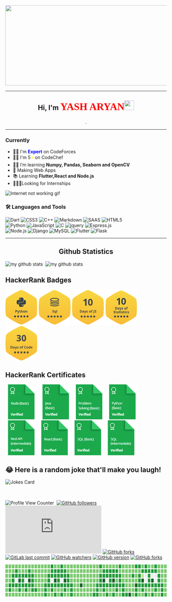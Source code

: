 <img src="https://media.giphy.com/media/349qKnoIBHK1i/giphy.gif" width="950" height="250"/>

---
<div align="center">
<h3 style="font-size: 1.5em;">Hi, I'm </span> <span style="font-family:Papyrus;color:red;font-size: 1.5em;"><b>YASH ARYAN</b><img src="https://user-images.githubusercontent.com/39955420/147578264-bae0526c-028a-49d2-8af8-d08bb4edbd2a.gif" height="30" width="30"></h3>.</div>

---
### Currently
- 👨‍💻 I'm <span style="color:blue;"><b>Expert</b></span> on CodeForces
- 👨‍💻 I'm 5<span style="color:yellow;"><b>⭐</b></span> on CodeChef
- 👨‍🎓 I’m learning <b>Numpy, Pandas, Seaborn and OpenCV</b>
- 📱 Making Web Apps 
- 📚 Learning <b>Flutter,React and Node.js</b>
- 👷🏽‍♂️Looking for Internships


![Internet not working gif](https://github.com/saadeghi/saadeghi/raw/master/dino.gif)

### 🛠 Languages and Tools

![Dart](https://img.shields.io/badge/Dart-0175C2?style=for-the-badge&logo=dart&logoColor=white)
![CSS3](https://img.shields.io/badge/CSS3-1572B6?style=for-the-badge&logo=css3&logoColor=white)
![C++](https://img.shields.io/badge/C%2B%2B-00599C?style=for-the-badge&logo=c%2B%2B&logoColor=white)
![Markdown](https://img.shields.io/badge/Markdown-000000?style=for-the-badge&logo=markdown&logoColor=white)
![SAAS](https://img.shields.io/badge/Sass-CC6699?style=for-the-badge&logo=sass&logoColor=white)
![HTML5](https://img.shields.io/badge/HTML5-E34F26?style=for-the-badge&logo=html5&logoColor=white)\
![Python](https://img.shields.io/badge/Python-14354C?style=for-the-badge&logo=python&logoColor=white)
![JavaScript](https://img.shields.io/badge/JavaScript-F7DF1E?style=for-the-badge&logo=javascript&logoColor=black)
![C](https://img.shields.io/badge/C-00599C?style=for-the-badge&logo=c&logoColor=white)
![jquery](https://img.shields.io/badge/jQuery-0769AD?style=for-the-badge&logo=jquery&logoColor=white)
![Express.js](https://img.shields.io/badge/Express.js-404D59?style=for-the-badge)\
![Node.js](https://img.shields.io/badge/Node.js-43853D?style=for-the-badge&logo=node.js&logoColor=white)
![Django](https://img.shields.io/badge/Django-092E20?style=for-the-badge&logo=django&logoColor=white)
![MySQL](https://img.shields.io/badge/MySQL-00000F?style=for-the-badge&logo=mysql&logoColor=white)
![Flutter](https://img.shields.io/badge/Flutter-02569B?style=for-the-badge&logo=flutter&logoColor=white)
![Flask](https://img.shields.io/badge/Flask-000000?style=for-the-badge&logo=flask&logoColor=white)

___

<h2 align="center">Github Statistics</h2>
<p align="left">
<img src="https://github-readme-stats.vercel.app/api?username=YashAryanTheCoder&theme=blue-green" alt="my github stats" width="400"/>&nbsp;
<img src="https://github-readme-stats.vercel.app/api?username=YashAryanTheCoder&show_icons=true" alt="my github stats" width="400"/>&nbsp;
</p>

## HackerRank Badges

![Python](https://github.com/YashAryanTheCoder/Badges/blob/main/python_5_star.png)
![SQL](https://github.com/YashAryanTheCoder/Badges/blob/main/sql_5_star.png)
![10 Days of JavaScript](https://github.com/YashAryanTheCoder/Badges/blob/main/10_days_of_javascript_5_star.png)
![10 Days of Statistics](https://github.com/YashAryanTheCoder/Badges/blob/main/10_days_of_statistics_5_star.png)
![30 Days of Code](https://github.com/YashAryanTheCoder/Badges/blob/main/30_days_of_code_5_star.png)

## HackerRank Certificates

<img src="https://github.com/YashAryanTheCoder/Badges/blob/main/node_basic_skill.png" alt="Node (Basic) Certificate"/>&nbsp;
<img src="https://github.com/YashAryanTheCoder/Badges/blob/main/java_basic_skill.png" alt="Java (Basic) Certificate"/>
<img src="https://github.com/YashAryanTheCoder/Badges/blob/main/problem_solving_basic_skill.png" alt="Problem Solving (Basic) Certificate"/>
<img src="https://github.com/YashAryanTheCoder/Badges/blob/main/python_basic_skill.png" alt="Python (Basic) Certificate"/>
<img src="https://github.com/YashAryanTheCoder/Badges/blob/main/rest_api_intermediate_skill.png" alt="Rest API (Intermediate) Certificate"/>
<img src="https://github.com/YashAryanTheCoder/Badges/blob/main/react_basic_skill.png" alt="React (Basic) Certificate"/>
<img src="https://github.com/YashAryanTheCoder/Badges/blob/main/sql_basic_skill.png" alt="SQL (Basic) Certificate"/>
<img src="https://github.com/YashAryanTheCoder/Badges/blob/main/sql_intermediate_skill.png" alt="SQL (Intermediate) Certificate"/>




## 😂 Here is a random joke that'll make you laugh!
![Jokes Card](https://readme-jokes.vercel.app/api)  





<br/><br/>
![Profile View Counter](https://komarev.com/ghpvc/?username=YashAryanTheCoder)&nbsp;
[![GitHub followers](https://img.shields.io/github/followers/Naereen.svg?style=social&label=Follow&maxAge=2592000)](https://github.com/Naereen?tab=followers)&nbsp;
[![GitHub commits](https://badgen.net/github/commits/Naereen/Strapdown.js)](https://GitHub.com/Naereen/StrapDown.js/commit/)
[![GitHub forks](https://img.shields.io/github/forks/Naereen/StrapDown.js.svg?style=social&label=Fork&maxAge=2592000)](https://GitHub.com/Naereen/StrapDown.js/network/)
[![GitLab last commit](https://badgen.net/gitlab/last-commit/NickBusey/HomelabOS/)](https://gitlab.com/NickBusey/HomelabOS/-/commits)
[![GitHub watchers](https://img.shields.io/github/watchers/Naereen/StrapDown.js.svg?style=social&label=Watch&maxAge=2592000)](https://GitHub.com/Naereen/StrapDown.js/watchers/) 
[![GitHub version](https://badge.fury.io/gh/Naereen%2FStrapDown.js.svg)](https://github.com/Naereen/StrapDown.js)
[![GitHub forks](https://img.shields.io/github/forks/Naereen/StrapDown.js.svg?style=social&label=Fork&maxAge=2592000)](https://GitHub.com/Naereen/StrapDown.js/network/)


<img src="https://github.com/YashAryanTheCoder/Badges/blob/main/stats.png" width="950" height="100"/>
